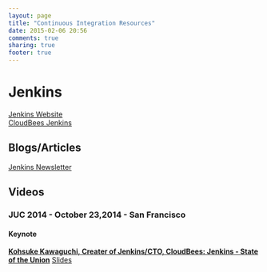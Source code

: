 ```yaml
---
layout: page
title: "Continuous Integration Resources"
date: 2015-02-06 20:56
comments: true
sharing: true
footer: true
---
```

# Jenkins

[Jenkins Website](http://jenkins-ci.org)<br/>
[CloudBees Jenkins](https://www.cloudbees.com/jenkins/jenkins-cloudbees)

## Blogs/Articles

[Jenkins Newsletter](https://www.cloudbees.com/jenkins/newsletter)


## Videos

### __JUC 2014__ - October 23,2014 - San Francisco
#### Keynote
[**Kohsuke Kawaguchi, Creater of Jenkins/CTO, CloudBees: Jenkins - State of the Union**](https://www.youtube.com/embed/yIPu5ii13Gs?v=yIPu5ii13Gs) [Slides](https://www.cloudbees.com/sites/default/files/juc_sf.pdf)<br/>

